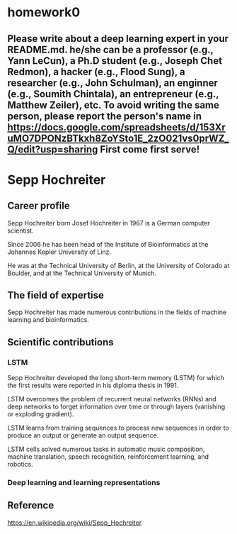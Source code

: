# homework0
Please write about a deep learning expert in your README.md.
he/she can be a professor (e.g., Yann LeCun), a Ph.D student (e.g., Joseph Chet Redmon), a hacker (e.g., Flood Sung), a researcher (e.g., John Schulman), an enginner (e.g., Soumith Chintala), an entrepreneur (e.g., Matthew Zeiler), etc.
To avoid writing the same person, please report the person's name in  
https://docs.google.com/spreadsheets/d/153XruMO7DPONzBTkxh8ZoYSto1E_2zO021vs0prWZ_Q/edit?usp=sharing
First come first serve!
-------

# Sepp Hochreiter
## Career profile
Sepp Hochreiter born Josef Hochreiter in 1967 is a German computer scientist.

Since 2006 he has been head of the Institute of Bioinformatics at the Johannes Kepler University of Linz.

He was at the Technical University of Berlin, at the University of Colorado at Boulder, and at the Technical University of Munich.

## The field of expertise
Sepp Hochreiter has made numerous contributions in the fields of machine learning and bioinformatics.



## Scientific contributions
### LSTM
Sepp Hochreiter developed the long short-term memory (LSTM) for which the first results were reported in his diploma thesis in 1991.

LSTM overcomes the problem of recurrent neural networks (RNNs) and deep networks to forget information over time or through layers (vanishing or exploding gradient).

LSTM learns from training sequences to process new sequences in order to produce an output or generate an output sequence.

LSTM cells solved numerous tasks in automatic music composition, machine translation, speech recognition, reinforcement learning, and robotics.


### Deep learning and learning representations

## Reference
https://en.wikipedia.org/wiki/Sepp_Hochreiter

